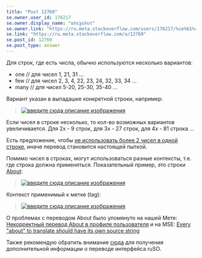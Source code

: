 ```yaml
---
title: "Post 12769"
se.owner.user_id: 176217
se.owner.display_name: "αλεχολυτ"
se.owner.link: "https://ru.meta.stackoverflow.com/users/176217/%ce%b1%ce%bb%ce%b5%cf%87%ce%bf%ce%bb%cf%85%cf%84"
se.link: "https://ru.meta.stackoverflow.com/a/12769"
se.post_id: 12769
se.post_type: answer
---
```

<p>Для строк, где есть числа, обычно используются несколько вариантов:</p>
<ul>
<li>one  // для чисел 1, 21, 31 ...</li>
<li>few  // для чисел 2, 3, 4, 22, 23, 24, 32, 33, 34 ...</li>
<li>many // для чисел 5-20, 25-30, 35-40 ...</li>
</ul>
<p>Вариант указан в выпадашке конкретной строки, например:</p>
<blockquote>
<p><a href="https://i.stack.imgur.com/N1JGs.png" rel="nofollow noreferrer"><img src="https://i.stack.imgur.com/N1JGs.png" alt="введите сюда описание изображения" /></a></p>
</blockquote>
<p>Если чисел в строке несколько, то кол-во возможных вариантов увеличивается. Для 2х - 9 строк, для 3х - 27 строк, для 4х - 81 строка ...</p>
<p>Есть предложение, чтобы <a href="https://meta.stackexchange.com/q/301810/339911">не использовать более 2 чисел в одной строке</a>, иначе перевод становится настоящей пыткой.</p>
<p>Помимо чисел в строках, могут использоваться разные контексты, т.е. где строка должна применяться. Показательный пример, это строки <a href="https://ru.traducir.win/filters?sourceRegex=About%24" rel="nofollow noreferrer">About</a>:</p>
<blockquote>
<p><a href="https://i.stack.imgur.com/qmL4Sm.png" rel="nofollow noreferrer"><img src="https://i.stack.imgur.com/qmL4Sm.png" alt="введите сюда описание изображения" /></a></p>
</blockquote>
<p>Контекст применимый к метке (tag):</p>
<blockquote>
<p><a href="https://i.stack.imgur.com/Tql2V.png" rel="nofollow noreferrer"><img src="https://i.stack.imgur.com/Tql2V.png" alt="введите сюда описание изображения" /></a></p>
</blockquote>
<p>О проблемах с переводом About было упомянуто на нашей Мете: <a href="https://ru.meta.stackoverflow.com/q/11701/176217">Некорректный перевод About в профиле пользователя</a> и на MSE: <a href="https://meta.stackexchange.com/q/369294/339911">Every &quot;about&quot; to translate should have its own source string</a></p>
<p>Также рекомендую обратить внимание <a href="https://ru.meta.stackoverflow.com/a/1136/176217">сюда</a> для получения дополнительной информации о переводе интерфейса ruSO.</p>
